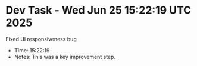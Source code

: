 # Dev Task - Wed Jun 25 15:22:19 UTC 2025
Fixed UI responsiveness bug
- Time: 15:22:19
- Notes: This was a key improvement step.
